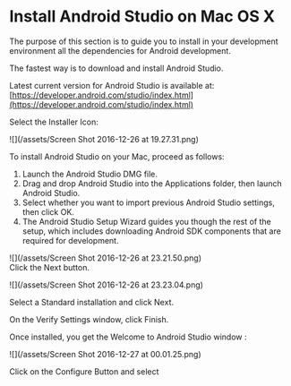 # Install Android Studio on Mac OS X

The purpose of this section is to guide you to install in your development environment all the dependencies for Android development.

The fastest way is to download and install Android Studio.

Latest current version for Android Studio is available at: [https://developer.android.com/studio/index.html](https://developer.android.com/studio/index.html)

Select the Installer Icon:

![](/assets/Screen Shot 2016-12-26 at 19.27.31.png)

To install Android Studio on your Mac, proceed as follows:

1. Launch the Android Studio DMG file.
2. Drag and drop Android Studio into the Applications folder, then launch Android Studio.
3. Select whether you want to import previous Android Studio settings, then click OK.
4. The Android Studio Setup Wizard guides you though the rest of the setup, which includes downloading Android SDK components that are required for development.

![](/assets/Screen Shot 2016-12-26 at 23.21.50.png)  
Click the Next button.

![](/assets/Screen Shot 2016-12-26 at 23.23.04.png)

Select a Standard installation and click Next.

On the Verify Settings window, click Finish.

Once installed, you get the Welcome to Android Studio window :

![](/assets/Screen Shot 2016-12-27 at 00.01.25.png)



Click on the Configure Button and select 

